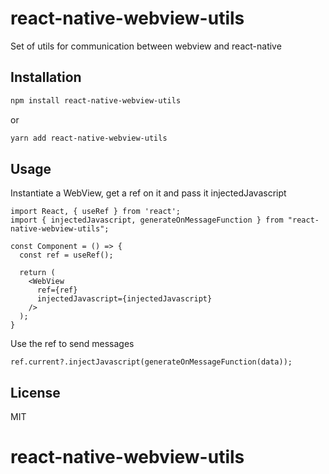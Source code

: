 # react-native-webview-utils

Set of utils for communication between webview and react-native

## Installation

```sh
npm install react-native-webview-utils
```
or
```sh
yarn add react-native-webview-utils
```

## Usage

Instantiate a WebView, get a ref on it and pass it injectedJavascript

```tsx
import React, { useRef } from 'react';
import { injectedJavascript, generateOnMessageFunction } from "react-native-webview-utils";

const Component = () => {
  const ref = useRef();

  return (
    <WebView 
      ref={ref}
      injectedJavascript={injectedJavascript}
    />
  );
}
```

Use the ref to send messages
```tsx
ref.current?.injectJavascript(generateOnMessageFunction(data));
```

## License

MIT
# react-native-webview-utils
